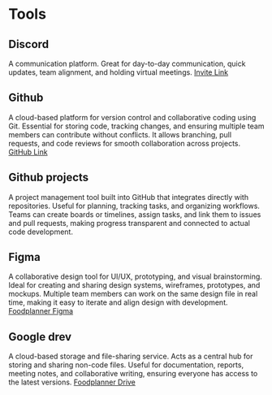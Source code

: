 # Tools

## Discord
A communication platform. Great for day-to-day communication, quick updates, team alignment, and holding virtual meetings. [Invite Link](
https://discord.gg/dNCkbsezKb)

## Github
A cloud-based platform for version control and collaborative coding using Git. Essential for storing code, tracking changes, and ensuring multiple team members can contribute without conflicts. It allows branching, pull requests, and code reviews for smooth collaboration across projects.
[GitHub Link](https://github.com/aau-giraf/)

## Github projects
A project management tool built into GitHub that integrates directly with repositories. Useful for planning, tracking tasks, and organizing workflows. Teams can create boards or timelines, assign tasks, and link them to issues and pull requests, making progress transparent and connected to actual code development.

## Figma
A collaborative design tool for UI/UX, prototyping, and visual brainstorming. Ideal for creating and sharing design systems, wireframes, prototypes, and mockups. Multiple team members can work on the same design file in real time, making it easy to iterate and align design with development.
[Foodplanner Figma](https://www.figma.com/design/U2NdU5aAe3gNUafLmfjQVO/Foodplanner?node-id=17-2713&m=dev&t=yqH10pyEi1Lsel1m-1)

## Google drev
A cloud-based storage and file-sharing service. Acts as a central hub for storing and sharing non-code files. Useful for documentation, reports, meeting notes, and collaborative writing, ensuring everyone has access to the latest versions.
[Foodplanner Drive](https://drive.google.com/drive/folders/12OoobWhFiElJaceOYx5GiSvuG8BCdDER?fbclid=IwY2xjawFE-WxleHRuA2FlbQIxMAABHan8-jJ47aopmthcVRI6oVFMm5kuKql6J5fJFopP0lYbe4HkF6IgRdBIyg_aem_n3yZzW089JN1j1RJ-HCMDw)

